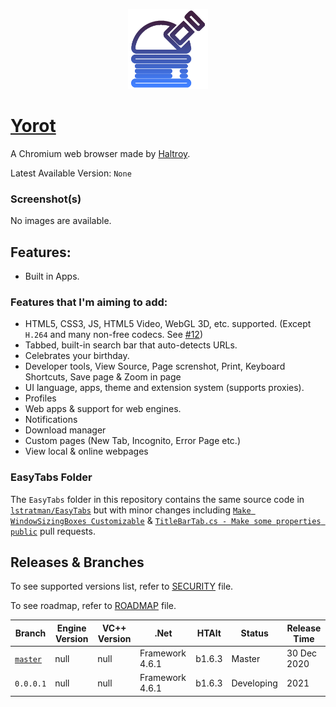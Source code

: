 <p align="center" style="text-align: center;">
  <img width="128" height="128" src="https://github.com/Haltroy/Yorot/raw/main/Yorot-Win32/Resources/Yorot.png" />
</p>

# [Yorot](https://haltroy.com/Yorot.html "Yorot's Page")
A Chromium web browser made by [Haltroy](https://haltroy.com "Haltroy's Website").

Latest Available Version: `None`


### Screenshot(s)
No images are available.

## Features:
 - Built in Apps. 

### Features that I'm aiming to add:
 - HTML5, CSS3, JS, HTML5 Video, WebGL 3D, etc. supported. (Except `H.264` and many non-free codecs. See [#12](https://github.com/Haltroy/Korot/issues/12))
 - Tabbed, built-in search bar that auto-detects URLs.
 - Celebrates your birthday.
 - Developer tools, View Source, Page screnshot, Print, Keyboard Shortcuts, Save page & Zoom in page
 - UI language, apps, theme and extension system (supports proxies).
 - Profiles
 - Web apps & support for web engines. 
 - Notifications
 - Download manager
 - Custom pages (New Tab, Incognito, Error Page etc.)
 - View local & online webpages

### EasyTabs Folder
The `EasyTabs` folder in this repository contains the same source code in [`lstratman/EasyTabs`](https://github.com/lstratman/EasyTabs) but with minor changes including 
[`Make WindowSizingBoxes Customizable`](https://github.com/lstratman/EasyTabs/pull/47) & [`TitleBarTab.cs - Make some properties public`](https://github.com/lstratman/EasyTabs/pull/44) pull requests.
 
 ## Releases & Branches

To see supported versions list, refer to [SECURITY](https://github.com/Haltroy/Yorot/blob/master/SECURITY.md) file.

To see roadmap, refer to [ROADMAP](https://github.com/Haltroy/Yorot/blob/master/ROADMAP.md) file.

 | Branch                                                              | Engine Version | VC++ Version | .Net | HTAlt  | Status | Release Time |
|----------------------------------------------------------------------|------|------|-------|-----------------|-----|-------------------|
| [`master`](https://github.com/haltroy/Yorot)                      | null | null | Framework 4.6.1 | b1.6.3 | Master | 30 Dec 2020 |
| `0.0.0.1` | null | null | Framework 4.6.1 | b1.6.3 | Developing | 2021 |


